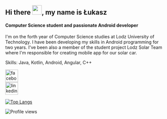 ## Hi there  <img src="https://raw.githubusercontent.com/MartinHeinz/MartinHeinz/master/wave.gif" width="30px">, my name is Łukasz
#### Computer Science student and passionate Android developer
I'm on the forth year of Computer Science studies at Lodz University of Technology. I have been developing my skills in Android programming for two years. I've been also a member of the student project Lodz Solar Team where I'm responsible for creating mobile app for our solar car.

Skills: Java, Kotlin, Android, Angular, C++


[<img src='https://cdn.jsdelivr.net/npm/simple-icons@3.0.1/icons/facebook.svg' alt='facebook' height='40'>](https://www.facebook.com/100003079823963)  
[<img src='https://cdn.jsdelivr.net/npm/simple-icons@3.0.1/icons/linkedin.svg' alt='linkedin' height='40'>](https://www.linkedin.com/in/%C5%82ukasz-witkowski-28473b1a4/)  

[![Top Langs](https://github-readme-stats.vercel.app/api/top-langs/?username=lukawitek000)](https://github.com/anuraghazra/github-readme-stats)

![Profile views](https://gpvc.arturio.dev/lukawitek000)  

<!--
**lukawitek000/lukawitek000** is a ✨ _special_ ✨ repository because its `README.md` (this file) appears on your GitHub profile.

Here are some ideas to get you started:

- 🔭 I’m currently working on ...
- 🌱 I’m currently learning ...
- 👯 I’m looking to collaborate on ...
- 🤔 I’m looking for help with ...
- 💬 Ask me about ...
- 📫 How to reach me: ...
- 😄 Pronouns: ...
- ⚡ Fun fact: ...
-->
